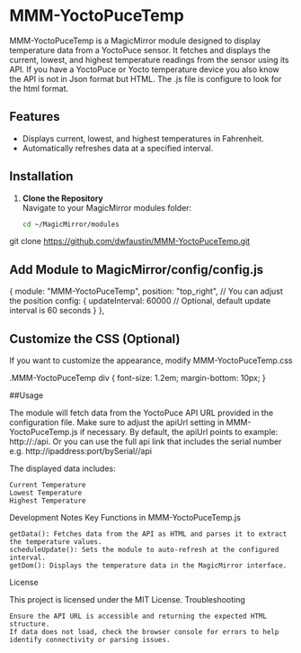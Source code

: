 # MMM-YoctoPuceTemp


MMM-YoctoPuceTemp is a MagicMirror module designed to display temperature data from a YoctoPuce sensor. It fetches and displays the current, lowest, and highest temperature readings from the sensor using its API.  If you have a YoctoPuce or Yocto temperature device you also know the API is not in Json format but HTML.  The .js file is configure to look for the html format.  

## Features
- Displays current, lowest, and highest temperatures in Fahrenheit.
- Automatically refreshes data at a specified interval.

## Installation

1. **Clone the Repository**  
   Navigate to your MagicMirror modules folder:
   ```bash
   cd ~/MagicMirror/modules


git clone https://github.com/dwfaustin/MMM-YoctoPuceTemp.git

## Add Module to MagicMirror/config/config.js

{
    module: "MMM-YoctoPuceTemp",
    position: "top_right", // You can adjust the position
    config: {
        updateInterval: 60000 // Optional, default update interval is 60 seconds
    }
},

## Customize the CSS (Optional)
If you want to customize the appearance, modify MMM-YoctoPuceTemp.css

.MMM-YoctoPuceTemp div {
    font-size: 1.2em;
    margin-bottom: 10px;
}

##Usage

The module will fetch data from the YoctoPuce API URL provided in the configuration file. Make sure to adjust the apiUrl setting in MMM-YoctoPuceTemp.js if necessary. By default, the apiUrl points to example: http://<IPAddressOfYourYoctoPuceDevice>:<port>/api.  Or you can use the full api link that includes the serial number e.g. http://ipaddress:port/bySerial/<ReplaceWithYourSerialNumber>/api

The displayed data includes:

    Current Temperature
    Lowest Temperature
    Highest Temperature
	
	
Development Notes
Key Functions in MMM-YoctoPuceTemp.js

    getData(): Fetches data from the API as HTML and parses it to extract the temperature values.
    scheduleUpdate(): Sets the module to auto-refresh at the configured interval.
    getDom(): Displays the temperature data in the MagicMirror interface.

License

This project is licensed under the MIT License.
Troubleshooting

    Ensure the API URL is accessible and returning the expected HTML structure.
    If data does not load, check the browser console for errors to help identify connectivity or parsing issues.

